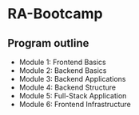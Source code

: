 # RA-Bootcamp

## Program outline

- Module 1: Frontend Basics
- Module 2: Backend Basics
- Module 3: Backend Applications
- Module 4: Backend Structure
- Module 5: Full-Stack Application
- Module 6: Frontend Infrastructure
